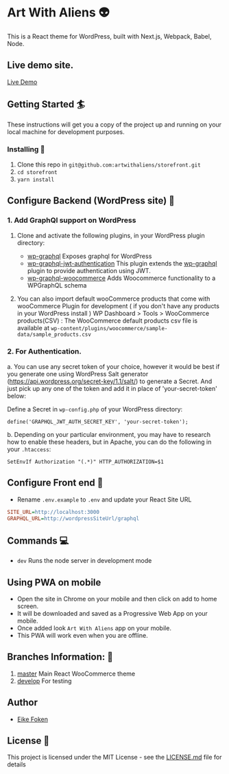 # Art With Aliens :alien:

This is a React theme for WordPress, built with Next.js, Webpack, Babel, Node.

## Live demo site.

[Live Demo](https://artwithaliens.com)

## Getting Started :surfer:

These instructions will get you a copy of the project up and running on your local machine for
development purposes.

### Installing :wrench:

1. Clone this repo in `git@github.com:artwithaliens/storefront.git`
2. `cd storefront`
3. `yarn install`

## Configure Backend (WordPress site) :wrench:

### 1. Add GraphQl support on WordPress

1. Clone and activate the following plugins, in your WordPress plugin directory:

   - [wp-graphql](https://github.com/wp-graphql/wp-graphql) Exposes graphql for WordPress
   - [wp-graphql-jwt-authentication](https://github.com/wp-graphql/wp-graphql-jwt-authentication)
     This plugin extends the [wp-graphql](https://github.com/wp-graphql/wp-graphql) plugin to
     provide authentication using JWT.
   - [wp-graphql-woocommerce](https://github.com/wp-graphql/wp-graphql-woocommerce) Adds Woocommerce
     functionality to a WPGraphQL schema

2. You can also import default wooCommerce products that come with wooCommerce Plugin for
   development ( if you don't have any products in your WordPress install ) WP Dashboard > Tools >
   WooCommerce products(CSV) : The WooCommerce default products csv file is available at
   `wp-content/plugins/woocommerce/sample-data/sample_products.csv`

### 2. For Authentication.

a. You can use any secret token of your choice, however it would be best if you generate one using
WordPress Salt generator (https://api.wordpress.org/secret-key/1.1/salt/) to generate a Secret. And
just pick up any one of the token and add it in place of 'your-secret-token' below:

Define a Secret in `wp-config.php` of your WordPress directory:

```
define('GRAPHQL_JWT_AUTH_SECRET_KEY', 'your-secret-token');
```

b. Depending on your particular environment, you may have to research how to enable these headers,
but in Apache, you can do the following in your `.htaccess`:

```
SetEnvIf Authorization "(.*)" HTTP_AUTHORIZATION=$1
```

## Configure Front end :wrench:

- Rename `.env.example` to `.env` and update your React Site URL

```ini
SITE_URL=http://localhost:3000
GRAPHQL_URL=http://wordpressSiteUrl/graphql
```

## Commands :computer:

- `dev` Runs the node server in development mode

## Using PWA on mobile

- Open the site in Chrome on your mobile and then click on add to home screen.
- It will be downloaded and saved as a Progressive Web App on your mobile.
- Once added look `Art With Aliens` app on your mobile.
- This PWA will work even when you are offline.

## Branches Information: :seedling:

1. [master](https://github.com/artwithaliens/storefront/tree/master) Main React WooCommerce theme
2. [develop](https://github.com/artwithaliens/storefront/tree/develop) For testing

## Author

- [Eike Foken](https://eikefoken.com)

## License :page_with_curl:

This project is licensed under the MIT License - see the [LICENSE.md](LICENSE.md) file for details
